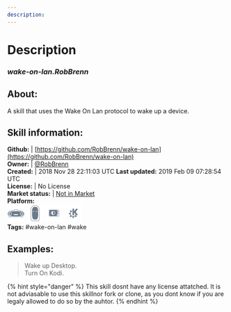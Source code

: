 ```yaml
---
description: 
---
```


# Description  
### _wake-on-lan.RobBrenn_  
## About:  
A skill that uses the Wake On Lan protocol to wake up a device.

## Skill information:  
**Github:** | [https://github.com/RobBrenn/wake-on-lan](https://github.com/RobBrenn/wake-on-lan)  
**Owner:** | [@RobBrenn](https://github.com/RobBrenn)  
**Created:** | 2018 Nov 28 22:11:03 UTC  **Last updated:** 2019 Feb 09 07:28:54 UTC  
**License:** | No License  
**Market status:** | [Not in Market](https://market.mycroft.ai/skill/)  
**Platform:**  
 ![Mark I](../.gitbook/assets/mark-1-icon.png)  ![Mark II](../.gitbook/assets/mark-2-icon.png)  ![Picroft](../.gitbook/assets/picroft-icon.png)  ![plasmoid](../.gitbook/assets/kde.png)   
**Tags:** \#wake-on-lan \#wake   
## Examples:  
> Wake up Desktop.  
> Turn On Kodi.  
  
{% hint style="danger" %}
This skill dosnt have any license attatched. It is not adviasable to use this skillnor fork or clone, as you dont know if you are legaly allowed to do so by the auhtor.
{% endhint %}
